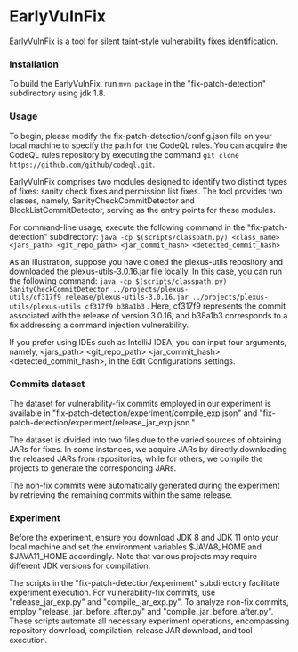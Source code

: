 # EarlyVulnFix
EarlyVulnFix is a tool for silent taint-style vulnerability fixes identification.

### Installation
To build the EarlyVulnFix, run `mvn package` in the "fix-patch-detection" subdirectory using jdk 1.8.

### Usage
To begin, please modify the fix-patch-detection/config.json file on your local machine to specify the path for the CodeQL rules. You can acquire the CodeQL rules repository by executing the command `git clone https://github.com/github/codeql.git`.

EarlyVulnFix comprises two modules designed to identify two distinct types of fixes: sanity check fixes and permission list fixes. The tool provides two classes, namely, SanityCheckCommitDetector and BlockListCommitDetector, serving as the entry points for these modules.

For command-line usage, execute the following command in the "fix-patch-detection" subdirectory:
```java -cp $(scripts/classpath.py) <class_name> <jars_path> <git_repo_path> <jar_commit_hash> <detected_commit_hash>```

As an illustration, suppose you have cloned the plexus-utils repository and downloaded the plexus-utils-3.0.16.jar file locally. In this case, you can run the following command: ```java -cp $(scripts/classpath.py) SanityCheckCommitDetector ../projects/plexus-utils/cf317f9_release/plexus-utils-3.0.16.jar ../projects/plexus-utils/plexus-utils cf317f9 b38a1b3``` . Here, cf317f9 represents the commit associated with the release of version 3.0.16, and b38a1b3 corresponds to a fix addressing a command injection vulnerability.

If you prefer using IDEs such as IntelliJ IDEA, you can input four arguments, namely, <jars_path> <git_repo_path> <jar_commit_hash> <detected_commit_hash>, in the Edit Configurations settings.

### Commits dataset
The dataset for vulnerability-fix commits employed in our experiment is available in "fix-patch-detection/experiment/compile_exp.json" and "fix-patch-detection/experiment/release_jar_exp.json." 

The dataset is divided into two files due to the varied sources of obtaining JARs for fixes. In some instances, we acquire JARs by directly downloading the released JARs from repositories, while for others, we compile the projects to generate the corresponding JARs. 

The non-fix commits were automatically generated during the experiment by retrieving the remaining commits within the same release.

### Experiment
Before the experiment, ensure you download JDK 8 and JDK 11 onto your local machine and set the environment variables $JAVA8_HOME and $JAVA11_HOME accordingly. Note that various projects may require different JDK versions for compilation.


The scripts in the "fix-patch-detection/experiment" subdirectory facilitate experiment execution. For vulnerability-fix commits, use "release_jar_exp.py" and "compile_jar_exp.py". To analyze non-fix commits, employ "release_jar_before_after.py" and "compile_jar_before_after.py". These scripts automate all necessary experiment operations, encompassing repository download, compilation, release JAR download, and tool execution.


